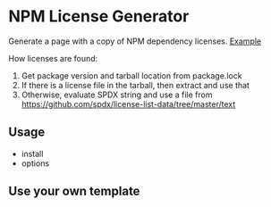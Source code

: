 # NPM License Generator

Generate a page with a copy of NPM dependency licenses. [Example](https://mymindstorm.github.io/npm-license-generator/example_licenses)

How licenses are found:

1. Get package version and tarball location from package.lock
2. If there is a license file in the tarball, then extract and use that
3. Otherwise, evaluate SPDX string and use a file from https://github.com/spdx/license-list-data/tree/master/text

## Usage

- install
- options

## Use your own template
